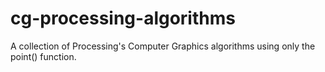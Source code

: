 # cg-processing-algorithms
A collection of Processing's Computer Graphics algorithms using only the point() function.
